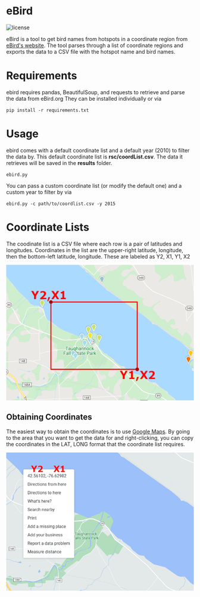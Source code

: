 # eBird
![license](https://img.shields.io/badge/license-GPL%203.0-brightgreen)

eBird is a tool to get bird names from hotspots in a coordinate region from [eBird's website](https://ebird.org/home). The tool parses through a list of coordinate regions and exports the data to a CSV file with the hotspot name and bird names.

# Requirements
ebird requires pandas, BeautifulSoup, and requests to retrieve and parse the data from eBird.org
They can be installed individually or via
```
pip install -r requirements.txt
```

# Usage
ebird comes with a default coordinate list and a default year (2010) to filter the data by. This default coordinate list is **rsc/coordList.csv**. The data it retrieves will be saved in the **results** folder.
```
ebird.py
```
You can pass a custom coordinate list (or modify the default one) and a custom year to filter by via
```
ebird.py -c path/to/coordlist.csv -y 2015
```

# Coordinate Lists
The coodinate list is a CSV file where each row is a pair of latitudes and longitudes. Coordinates in the list are the upper-right latitude, longitude, then the bottom-left latitude, longitude. These are labeled as Y2, X1, Y1, X2

![coord region](https://raw.githubusercontent.com/austinmh12/eBird/master/rsc/EbirdHotspots.png)

## Obtaining Coordinates
The easiest way to obtain the coordinates is to use [Google Maps](https://www.google.com/maps). By going to the area that you want to get the data for and right-clicking, you can copy the coordinates in the LAT, LONG format that the coordinate list requires.

![coords from google](https://raw.githubusercontent.com/austinmh12/eBird/master/rsc/GoogleMaps.png)